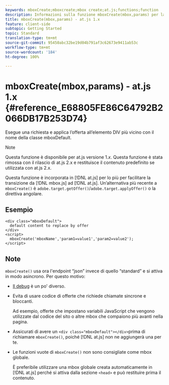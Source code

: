 ```yaml
---
keywords: mboxCreate;mboxcreate;mbox create;at.js;functions;function
description: Informazioni sulla funzione mboxCreate(mbox,params) per la libreria JavaScript at.js di Adobe Target.
title: mboxCreate(mbox,params) - at.js 1.x
feature: client-side
subtopic: Getting Started
topic: Standard
translation-type: tm+mt
source-git-commit: 95450abc32be19d04b791af3c62673e9411ab53c
workflow-type: tm+mt
source-wordcount: '184'
ht-degree: 100%

---
```



# mboxCreate(mbox,params) - at.js 1.x {#reference_E68805FE86C64792B2066DB17B253D74}

Esegue una richiesta e applica l’offerta all’elemento DIV più vicino con il nome della classe mboxDefault.

>[!NOTE]
>
>Questa funzione è disponibile per at.js versione 1.*x*. Questa funzione è stata rimossa con il rilascio di at.js 2.x e restituisce il contenuto predefinito se utilizzata con at.js 2.x.

Questa funzione è incorporata in [!DNL at.js] per lo più per facilitare la transizione da [!DNL mbox.js] ad [!DNL at.js]. Un’alternativa più recente a `mboxCreate()` è `adobe.target.getOffer()`/`adobe.target.applyOffer()` o la direttiva angolare.

## Esempio

```
<div class="mboxDefault"> 
  default content to replace by offer 
</div> 
<script> 
  mboxCreate('mboxName','param1=value1','param2=value2'); 
</script>
```

## Note

`mboxCreate()` usa ora l&#39;endpoint “json” invece di quello “standard” e si attiva in modo asincrono. Per questo motivo:

* [Il debug](/help/c-implementing-target/c-implementing-target-for-client-side-web/c-target-debugging-atjs/target-debugging-atjs.md#concept_CAE591DA8C404C22917584ECD4F7494F) è un po&#39; diverso.
* Evita di usare codice di offerte che richiede chiamate sincrone e bloccanti.

   Ad esempio, offerte che impostano variabili JavaScript che vengono utilizzate dal codice del sito o altre mbox che compaiono più avanti nella pagina.

* Assicurati di avere un `<div class="mboxDefault"></div>`prima di richiamare `mboxCreate()`, poiché [!DNL at.js] non ne aggiungerà una per te.

* Le funzioni vuote di `mboxCreate()` non sono consigliate come mbox globale.

   È preferibile utilizzare una mbox globale creata automaticamente in [!DNL at.js] perché si attiva dalla sezione `<head>` e può restituire prima il contenuto.